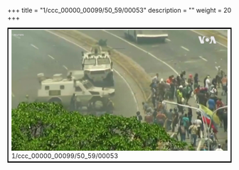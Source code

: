 +++
title = "1/ccc_00000_00099/50_59/00053"
description = ""
weight = 20
+++

<table style="border:2px solid black;max-width:800px;max-height:800px;" 
><tr><td>
<img class="center-fit-jpg"
src="/jpg_/aaa_20190430_NxaOmWaI8sI_00052.jpg">
1/ccc_00000_00099/50_59/00053
</img></td></tr></table>
